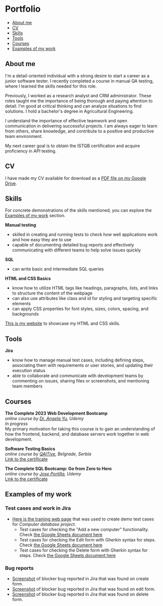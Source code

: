 # Portfolio
- [About me](#about-me)
- [CV](#cv)
- [Skills](#skills)
- [Tools](#tools)
- [Courses](#courses)
- [Examples of my work](#examples-of-my-work)


 ## About me

I'm a detail-oriented individual with a strong desire to start a career as a junior software tester. I recently completed a course in manual QA testing, where I learned the skills needed for this role.

Previously, I worked as a research analyst and CRM administrator. These roles taught me the importance of being thorough and paying attention to detail. I'm good at critical thinking and can analyze situations to find solutions. I hold a bachelor's degree in Agricultural Engineering.

I understand the importance of effective teamwork and open communication in delivering successful projects. I am always eager to learn from others, share knowledge, and contribute to a positive and productive team environment.

My next career goal is to obtain the ISTQB certification and acquire proficiency in API testing.


## CV

I have made my CV available for download as a [PDF file on my Google Drive](https://drive.google.com/file/d/1y9-THo0wlKfXtiaatHqof0U434_bFpk-/view?usp=sharing).

## Skills

For concrete demonstrations of the skills mentioned, you can explore the [Examples of my work](#examples-of-my-work) section.

__Manual testing__
  * skilled in creating and running tests to check how well applications work and how easy they are to use
  * capable of documenting detailed bug reports and effectively communicating with different teams to help solve issues quickly

__SQL__
  * can write basic and intermediate SQL queries

__HTML and CSS Basics__  
* know how to utilize HTML tags like headings, paragraphs, lists, and links to structure the content of the webpage
* can also use attributes like class and id for styling and targeting specific elements 
* can apply CSS properties for font styles, sizes, colors, spacing, and backgrounds

[This is my website](https://draganamedos.github.io/my-site/) to showcase my HTML and CSS skills.

## Tools

__Jira__
 * know how to manage manual test cases, including defining steps, associating them with requirements or user stories, and updating their execution status
 * able to collaborate and communicate with development teams by commenting on issues, sharing files or screenshots, and mentioning team members

## Courses

__The Complete 2023 Web Development Bootcamp__  
*online course by [Dr. Angela Yu](https://www.udemy.com/user/4b4368a3-b5c8-4529-aa65-2056ec31f37e/), Udemy*  
*In progress*  
My primary motivation for taking this course is to gain an understanding of how the frontend, backend, and database servers work together in web development.


__Software Testing Basics__  
*online course by [QAITive](https://www.qaitive.rs/), Belgrade, Serbia*  
[Link to the certificate](https://drive.google.com/file/d/1onD-GHfQUaVDTgTtFa_4sXpF0OE_nKI8/view?usp=sharing)


__The Complete SQL Bootcamp: Go from Zero to Hero__  
*online course by [Jose Portilla](https://www.udemy.com/user/joseportilla/), Udemy*  
[Link to the certificate](https://www.udemy.com/certificate/UC-225392e7-971f-42bf-b585-64c0282f27f5/)

## Examples of my work

### Test cases and work in Jira

* [Here is the training web page](https://computer-database.gatling.io/computers) that was used to create demo test cases for *Computer database project*.
  * Test cases for checking the "Add a new computer" functionality. Check [the Google Sheets document here](https://docs.google.com/spreadsheets/d/1_IkgUC6JjluY1P4yjRqjRa5bCMjPrTxeXQz0S-vQCmY/edit#gid=264145779)
  * Test cases for checking the Edit form with Gherkin syntax for steps. Check [the Google Sheets document here](https://docs.google.com/spreadsheets/d/1_IkgUC6JjluY1P4yjRqjRa5bCMjPrTxeXQz0S-vQCmY/edit#gid=1998003479)
  * Test cases for checking the Delete form with Gherkin syntax for steps. Check [the Google Sheets document here](https://docs.google.com/spreadsheets/d/1_IkgUC6JjluY1P4yjRqjRa5bCMjPrTxeXQz0S-vQCmY/edit#gid=446031779)
  
### Bug reports
  *  [Screenshot](https://tinyurl.com/2y9hb34t) of blocker bug reported in Jira that was found on create form.
  *  [Screenshot](https://tinyurl.com/29c7w76y) of blocker bug reported in Jira that was found on edit form.
  *  [Screenshot](https://tinyurl.com/2y24ogqy) of blocker bug reported in Jira that was found on delete form.

